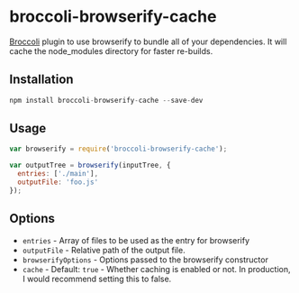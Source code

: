 # broccoli-browserify-cache

[Broccoli](https://github.com/broccolijs/broccoli) plugin to use browserify to bundle all of your dependencies. It will cache the node_modules directory for faster re-builds.

## Installation

```js
npm install broccoli-browserify-cache --save-dev
```

## Usage

```js
var browserify = require('broccoli-browserify-cache');

var outputTree = browserify(inputTree, {
  entries: ['./main'],
  outputFile: 'foo.js'
});
```

## Options

  - `entries` - Array of files to be used as the entry for browserify
  - `outputFile` - Relative path of the output file.
  - `browserifyOptions` - Options passed to the browserify constructor
  - `cache` - Default: `true` - Whether caching is enabled or not. In production, I would recommend setting this to false.
